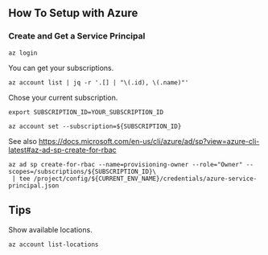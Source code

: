 ## How To Setup with Azure

### Create and Get a Service Principal

```console
az login
```

You can get your subscriptions.

```console
az account list | jq -r '.[] | "\(.id), \(.name)"'
```

Chose your current subscription.

```console
export SUBSCRIPTION_ID=YOUR_SUBSCRIPTION_ID
```

```console
az account set --subscription=${SUBSCRIPTION_ID}
```

See also https://docs.microsoft.com/en-us/cli/azure/ad/sp?view=azure-cli-latest#az-ad-sp-create-for-rbac

```console
az ad sp create-for-rbac --name=provisioning-owner --role="Owner" --scopes=/subscriptions/${SUBSCRIPTION_ID}\
 | tee /project/config/${CURRENT_ENV_NAME}/credentials/azure-service-principal.json
```

## Tips

Show available locations.

```console
az account list-locations
```
